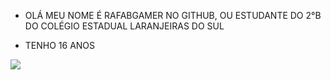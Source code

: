 * OLÁ MEU NOME É RAFABGAMER NO GITHUB, OU ESTUDANTE DO 2°B DO COLÉGIO ESTADUAL LARANJEIRAS DO SUL

* TENHO 16 ANOS

 ![](https://media1.tenor.com/m/6pJcZ8NShswAAAAC/trunks-thumbs-down.gif)


